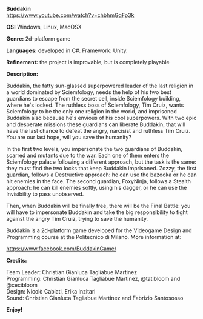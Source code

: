__Buddakin__
<br>https://www.youtube.com/watch?v=chbhmGqFp3k

__OS:__ Windows, Linux, MacOSX

__Genre:__
2d-platform game

__Languages:__
developed in C#. Framework: Unity.

__Refinement:__
the project is improvable, but is completely playable

<b>Description:</b>

<p>Buddakin, the fatty sun-glassed superpowered leader of the last religion in a world dominated by Sciemfology, needs the help of his two best guardians to escape from the secret cell, inside Sciemfology building, where he's locked. The ruthless boss of Sciemfology, Tim Cruiz, wants Sciemfology to be the only one religion in the world, and imprisoned Buddakin also because he's envious of his cool superpowers. With two epic and desperate missions these guardians can liberate Buddakin, that will have the last chance to defeat the angry, narcisist and ruthless Tim Cruiz. You are our last hope, will you save the humanity?

In the first two levels, you impersonate the two guardians of Buddakin, scarred and mutants due to the war. Each one of them enters the Sciemfology palace following a different approach, but the task is the same: they must find the two locks that keep Buddakin imprisoned. Zozzy, the first guardian, follows a Destructive approach: he can use the bazooka or he can hit enemies in the face. The second guardian, FoxyNinja, follows a Stealth approach: he can kill enemies softly, using his dagger, or he can use the Invisibility to pass unobserved.

Then, when Buddakin will be finally free, there will be the Final Battle: you will have to impersonate Buddakin and take the big responsibility to fight against the angry Tim Cruiz, trying to save the humanity.

Buddakin is a 2d-platform game developed for the Videogame Design and Programming course at the Politecnico di Milano. More information at:

https://www.facebook.com/BuddakinGame/ </p>

<b>Credits:</b>
<p>Team Leader: Christian Gianluca Tagliabue Martinez <br> Programming: Christian Gianluca Tagliabue Martinez, @tatibloom and @cecibloom <br> Design: Nicolò Cabiati, Erika Inzitari <br> Sound: Christian Gianluca Tagliabue Martinez and Fabrizio Santososso </p>

<b>Enjoy!</b>
